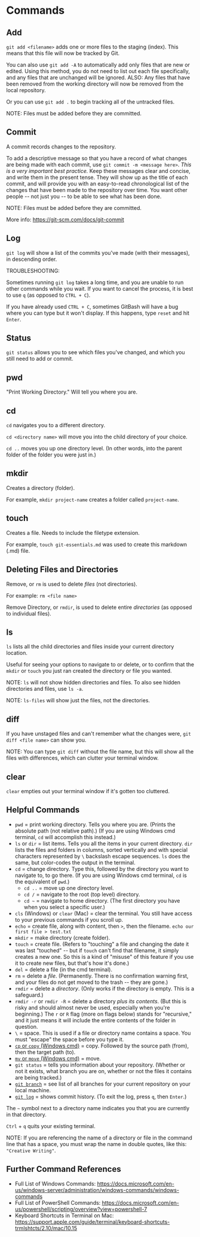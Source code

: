 # Commands

## Add

`git add <filename>` adds one or more files to the staging (index).  This means that this file will now be tracked by Git.

You can also use `git add -A` to automatically add only files that are new or edited.  Using this method, you do not need to list out each file specifically, and any files that are unchanged will be ignored.  ALSO: Any files that have been removed from the working directory will now be removed from the local repository.

Or you can use `git add .` to begin tracking all of the untracked files.

NOTE: Files must be added before they are committed.


## Commit

A commit records changes to the repository.

To add a descriptive message so that you have a record of what changes are being made with each commit, use `git commit -m <message here>`.  *This is a very important best practice.*  Keep these messages clear and concise, and write them in the present tense.  They will show up as the title of each commit, and will provide you with an easy-to-read chronological list of the changes that have been made to the repository over time.  You want other people -- not just you -- to be able to see what has been done.

NOTE: Files must be added before they are committed.

More info: https://git-scm.com/docs/git-commit


## Log

`git log` will show a list of the commits you've made (with their messages), in descending order.


TROUBLESHOOTING:

Sometimes running `git log` takes a long time, and you are unable to run other commands while you wait.  If you want to cancel the process, it is best to use `q` (as opposed to `CTRL + C`).

If you have already used `CTRL + C`, sometimes GitBash will have a bug where you can type but it won't display.  If this happens, type `reset` and hit `Enter`.


## Status

`git status` allows you to see which files you've changed, and which you still need to add or commit.


## pwd

"Print Working Directory."  Will tell you where you are.


## cd

`cd` navigates you to a different directory.

`cd <directory name>` will move you into the child directory of your choice.

`cd ..` moves you up one directory level.  (In other words, into the parent folder of the folder you were just in.)


## mkdir

Creates a directory (folder).

For example, `mkdir project-name` creates a folder called `project-name`.


## touch

Creates a file.  Needs to include the filetype extension.

For example, `touch git-essentials.md` was used to create this markdown (.md) file.


## Deleting Files and Directories

Remove, or `rm` is used to delete *files* (not directories).

For example: `rm <file name>`

Remove Directory, or `rmdir`, is used to delete entire *directories* (as opposed to individual files).


## ls

`ls` lists all the child directories and files inside your current directory location.

Useful for seeing your options to navigate to or delete, or to confirm that the `mkdir` or `touch` you just ran created the directory or file you wanted.

NOTE: `ls` will not show hidden directories and files.  To also see hidden directories and files, use `ls -a`.

NOTE: `ls-files` will show just the files, not the directories.


## diff

If you have unstaged files and can't remember what the changes were, `git diff <file name>` can show you.

NOTE: You can type `git diff` without the file name, but this will show all the files with differences, which can clutter your terminal window.


## clear

`clear` empties out your terminal window if it's gotten too cluttered.





## Helpful Commands

- `pwd` = print working directory.  Tells you where you are.  (Prints the absolute path (not relative path).)  (If you are using Windows cmd terminal, `cd` will accomplish this instead.)
- `ls` or `dir` = list items.  Tells you all the items in your current directory.  `dir` lists the files and folders in columns, sorted vertically and with special characters represented by `\` backslash escape sequences.  `ls` does the same, but color-codes the output in the terminal.
- `cd` = change directory.  Type this, followed by the directory you want to navigate to, to go there.  (If you are using Windows cmd terminal, `cd` is the equivalent of `pwd`.)
  - `cd ..` = move up one directory level.
  - `cd /` = navigate to the root (top level) directory.
  - `cd ~` = navigate to home directory.  (The first directory you have when you select a specific user.)
- `cls` (Windows) or `clear` (Mac) = clear the terminal.  You still have access to your previous commands if you scroll up.
- `echo` = create file, along with content, then `>`, then the filename.  `echo our first file > test.txt`
- `mkdir` = make directory (create folder).
- `touch` = create file.  (Refers to "touching" a file and changing the date it was last "touched" -- but if `touch` can't find that filename, it simply creates a new one.  So this is a kind of "misuse" of this feature if you use it to create new files, but that's how it's done.)
- `del` = delete a file (in the cmd terminal).
- `rm` = delete a *file*.  (Permanently.  There is no confirmation warning first, and your files do not get moved to the trash -- they are gone.)
- `rmdir` = delete a *directory*.  (Only works if the directory is empty.  This is a safeguard.)
- `rmdir -r` or `rmdir -R` = delete a directory *plus its contents*.  (But this is risky and should almost never be used, especially when you're beginning.)  The `r` or `R` flag (more on flags below) stands for "recursive," and it just means it will include the entire contents of the folder in question.
- `\` = space.  This is used if a file or directory name contains a space.  You must "escape" the space before you type it.
- [`cp` or `copy` (Windows cmd)](copying.md) = copy.  Followed by the source path (from), then the target path (to).
- [`mv` or `move` (Windows cmd)](moving-or-renaming.md) = move.
- `git status` = tells you information about your repository.  (Whether or not it exists, what branch you are on, whether or not the files it contains are being tracked.)
- [`git branch`](branches.md) = see list of all branches for your current repository on your local machine.
- [`git log`](git-log.md) = shows commit history.  (To exit the log, press `q`, then `Enter`.)

The `~` symbol next to a directory name indicates you that you are currently in that directory.

`Ctrl` + `q` quits your existing terminal.

NOTE: If you are referencing the name of a directory or file in the command line that has a space, you must wrap the name in double quotes, like this: `"Creative Writing"`.


## Further Command References

- Full List of Windows Commands: https://docs.microsoft.com/en-us/windows-server/administration/windows-commands/windows-commands
- Full List of PowerShell Commands: https://docs.microsoft.com/en-us/powershell/scripting/overview?view=powershell-7
- Keyboard Shortcuts in Terminal on Mac: https://support.apple.com/guide/terminal/keyboard-shortcuts-trmlshtcts/2.10/mac/10.15